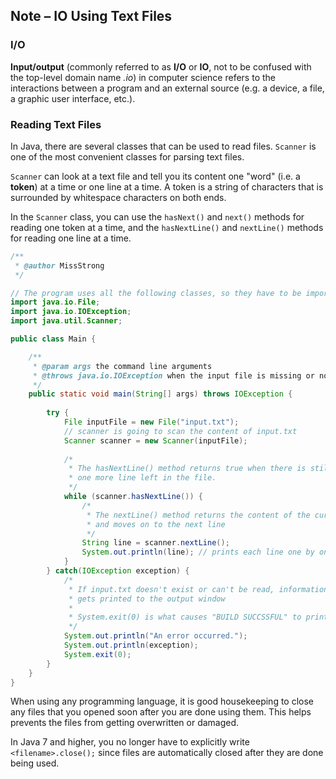 ## Note – IO Using Text Files

### I/O

**Input/output** (commonly referred to as **I/O** or **IO**, not to be confused with the top-level domain name *.io*) in computer science refers to the interactions between a program and an external source (e.g. a device, a file, a graphic user interface, etc.).


### Reading Text Files

In Java, there are several classes that can be used to read files. `Scanner` is one of the most convenient classes for parsing text files.

`Scanner` can look at a text file and tell you its content one "word" (i.e. a **token**) at a time or one line at a time. A token is a string of characters that is surrounded by whitespace characters on both ends.

In the `Scanner` class, you can use the `hasNext()` and `next()` methods for reading one token at a time, and the `hasNextLine()` and `nextLine()` methods for reading one line at a time. 

```java
/**
 * @author MissStrong
 */

// The program uses all the following classes, so they have to be imported
import java.io.File; 
import java.io.IOException;
import java.util.Scanner; 

public class Main {

    /**
     * @param args the command line arguments
     * @throws java.io.IOException when the input file is missing or not readable
     */
    public static void main(String[] args) throws IOException {
        
        try {
            File inputFile = new File("input.txt"); 
            // scanner is going to scan the content of input.txt
            Scanner scanner = new Scanner(inputFile); 
            
            /* 
             * The hasNextLine() method returns true when there is still at least
             * one more line left in the file.
             */
            while (scanner.hasNextLine()) {
                /* 
                 * The nextLine() method returns the content of the current line
                 * and moves on to the next line 
                 */
                String line = scanner.nextLine();
                System.out.println(line); // prints each line one by one
            }
        } catch(IOException exception) {
            /*
             * If input.txt doesn't exist or can't be read, information about this error
             * gets printed to the output window
             *
             * System.exit(0) is what causes "BUILD SUCCSSFUL" to print to the outut window
             */
            System.out.println("An error occurred.");
            System.out.println(exception);
            System.exit(0);
        } 
    } 
} 

```


When using any programming language, it is good housekeeping to close any files that you opened soon after you are done using them. This helps prevents the files from getting overwritten or damaged.

In Java 7 and higher, you no longer have to explicitly write `<filename>.close();` since files are automatically closed after they are done being used.

